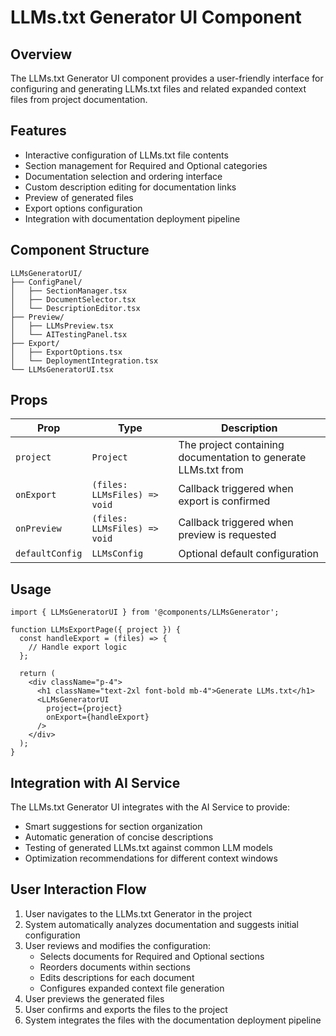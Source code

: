 # LLMs.txt Generator UI Component

## Overview

The LLMs.txt Generator UI component provides a user-friendly interface for configuring and generating LLMs.txt files and related expanded context files from project documentation.

## Features

- Interactive configuration of LLMs.txt file contents
- Section management for Required and Optional categories
- Documentation selection and ordering interface
- Custom description editing for documentation links
- Preview of generated files
- Export options configuration
- Integration with documentation deployment pipeline

## Component Structure

```
LLMsGeneratorUI/
├── ConfigPanel/
│   ├── SectionManager.tsx
│   ├── DocumentSelector.tsx
│   └── DescriptionEditor.tsx
├── Preview/
│   ├── LLMsPreview.tsx
│   └── AITestingPanel.tsx
├── Export/
│   ├── ExportOptions.tsx
│   └── DeploymentIntegration.tsx
└── LLMsGeneratorUI.tsx
```

## Props

| Prop | Type | Description |
|------|------|-------------|
| `project` | `Project` | The project containing documentation to generate LLMs.txt from |
| `onExport` | `(files: LLMsFiles) => void` | Callback triggered when export is confirmed |
| `onPreview` | `(files: LLMsFiles) => void` | Callback triggered when preview is requested |
| `defaultConfig` | `LLMsConfig` | Optional default configuration |

## Usage

```tsx
import { LLMsGeneratorUI } from '@components/LLMsGenerator';

function LLMsExportPage({ project }) {
  const handleExport = (files) => {
    // Handle export logic
  };

  return (
    <div className="p-4">
      <h1 className="text-2xl font-bold mb-4">Generate LLMs.txt</h1>
      <LLMsGeneratorUI 
        project={project}
        onExport={handleExport}
      />
    </div>
  );
}
```

## Integration with AI Service

The LLMs.txt Generator UI integrates with the AI Service to provide:

- Smart suggestions for section organization
- Automatic generation of concise descriptions
- Testing of generated LLMs.txt against common LLM models
- Optimization recommendations for different context windows

## User Interaction Flow

1. User navigates to the LLMs.txt Generator in the project
2. System automatically analyzes documentation and suggests initial configuration
3. User reviews and modifies the configuration:
   - Selects documents for Required and Optional sections
   - Reorders documents within sections
   - Edits descriptions for each document
   - Configures expanded context file generation
4. User previews the generated files
5. User confirms and exports the files to the project
6. System integrates the files with the documentation deployment pipeline
